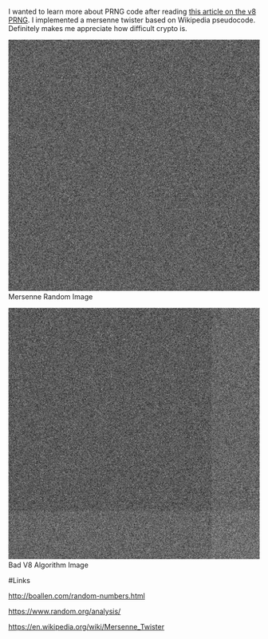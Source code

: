 I wanted to learn more about PRNG code after reading [this article on the v8 PRNG](http://hackaday.com/2015/12/28/v8-javascript-fixes-horrible-random-number-generator/). I implemented a mersenne twister based on Wikipedia pseudocode. Definitely makes me appreciate how difficult crypto is.

![alt text](/random.png 'Image generated using my mersenne code. Looks random eh?')
Mersenne Random Image

![alt text](/bad_random.png 'Image generated using the bad algorithm from V8. As you can see there are issues.')
Bad V8 Algorithm Image

#Links

http://boallen.com/random-numbers.html

https://www.random.org/analysis/

https://en.wikipedia.org/wiki/Mersenne_Twister
